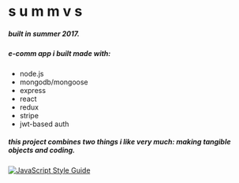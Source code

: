 # s u m m v s

##### built in summer 2017.

##### e-comm app i built made with:
- node.js
- mongodb/mongoose
- express
- react
- redux
- stripe
- jwt-based auth

##### this project combines two things i like very much: making tangible objects and coding.

[![JavaScript Style Guide](https://cdn.rawgit.com/feross/standard/master/badge.svg)](https://github.com/feross/standard)


